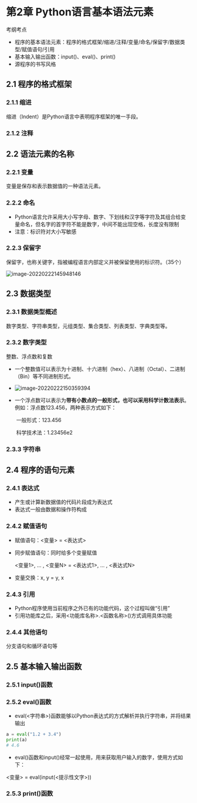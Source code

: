 # 第2章 Python语言基本语法元素

考纲考点

- 程序的基本语法元素：程序的格式框架/缩进/注释/变量/命名/保留字/数据类型/赋值语句/引用
- 基本输入输出函数：input()、eval()、print()
- 源程序的书写风格

## 2.1 程序的格式框架

### 2.1.1 缩进

缩进（Indent）是Python语言中表明程序框架的唯一手段。

### 2.1.2 注释

## 2.2 语法元素的名称

### 2.2.1 变量

变量是保存和表示数据值的一种语法元素。

### 2.2.2 命名

- Python语言允许采用大小写字母、数字、下划线和汉字等字符及其组合给变量命名，但名字的首字符不能是数字，中间不能出现空格，长度没有限制
- 注意：标识符对大小写敏感

### 2.2.3 保留字

保留字，也称关键字，指被编程语言内部定义并被保留使用的标识符。（35个）

![image-20220222145948146](C:\Users\dell\AppData\Roaming\Typora\typora-user-images\image-20220222145948146.png)

## 2.3 数据类型

### 2.3.1 数据类型概述

数字类型、字符串类型，元组类型、集合类型、列表类型、字典类型等。

### 2.3.2 数字类型

整数、浮点数和复数

- 一个整数值可以表示为十进制、十六进制（hex）、八进制（Octal）、二进制（Bin）等不同进制形式。
- ![image-20220222150359394](C:\Users\dell\AppData\Roaming\Typora\typora-user-images\image-20220222150359394.png)

- 一个浮点数可以表示为**带有小数点的一般形式，也可以采用科学计数法表示**。例如：浮点数123.456，两种表示方式如下：

  ​	一般形式：123.456

  ​	科学技术法：1.23456e2

### 2.3.3 字符串

## 2.4 程序的语句元素

### 2.4.1 表达式

- 产生或计算新数据值的代码片段成为表达式
- 表达式一般由数据和操作符构成

### 2.4.2 赋值语句

- 赋值语句：<变量> = <表达式>

- 同步赋值语句：同时给多个变量赋值

  <变量1>, … , <变量N> = <表达式1>, … , <表达式N>

- 变量交换：x, y = y, x

### 2.4.3 引用

- Python程序使用当前程序之外已有的功能代码，这个过程叫做“引用”
- 引用功能库之后，采用<功能库名称>.<函数名称>()方式调用具体功能

### 2.4.4 其他语句

分支语句和循环语句等

## 2.5 基本输入输出函数

### 2.5.1 input()函数

### 2.5.2 eval()函数

- eval(<字符串>)函数能够以Python表达式的方式解析并执行字符串，并将结果输出

```python
a = eval("1.2 + 3.4")
print(a)
# 4.6
```

- eval()函数和input()经常一起使用，用来获取用户输入的数字，使用方式如下：

<变量> = eval(input(<提示性文字>))

### 2.5.3 print()函数

